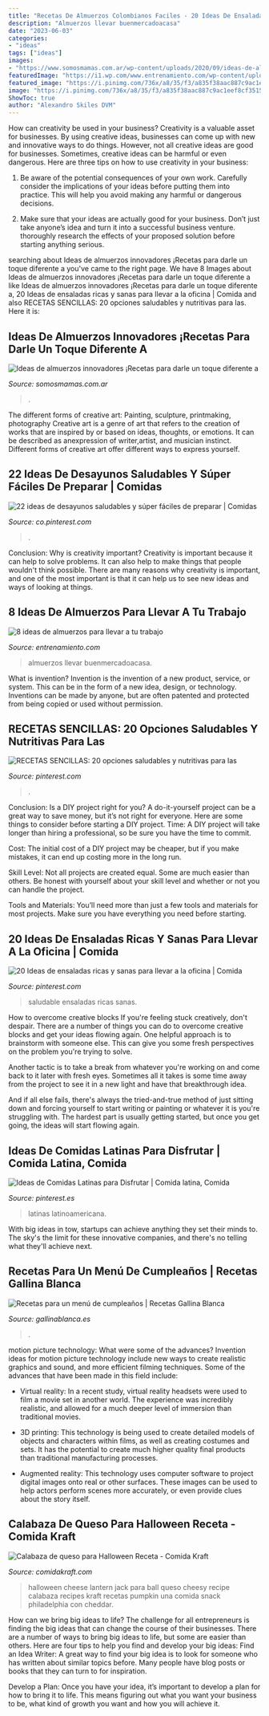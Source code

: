 ```yaml
---
title: "Recetas De Almuerzos Colombianos Faciles - 20 Ideas De Ensaladas Ricas Y Sanas Para Llevar A La Oficina"
description: "Almuerzos llevar buenmercadoacasa"
date: "2023-06-03"
categories:
- "ideas"
tags: ["ideas"]
images:
- "https://www.somosmamas.com.ar/wp-content/uploads/2020/09/ideas-de-almuerzos-1-2048x1280.jpg"
featuredImage: "https://i1.wp.com/www.entrenamiento.com/wp-content/uploads/2018/04/ideas-para-almuerzos.jpg?fit=960%2C540&amp;ssl=1"
featured_image: "https://i.pinimg.com/736x/a8/35/f3/a835f38aac887c9ac1eef8cf35150e18.jpg"
image: "https://i.pinimg.com/736x/a8/35/f3/a835f38aac887c9ac1eef8cf35150e18.jpg"
ShowToc: true
author: "Alexandro Skiles DVM"
---
```



How can creativity be used in your business?
Creativity is a valuable asset for businesses. By using creative ideas, businesses can come up with new and innovative ways to do things. However, not all creative ideas are good for businesses. Sometimes, creative ideas can be harmful or even dangerous. Here are three tips on how to use creativity in your business: 
1) Be aware of the potential consequences of your own work. Carefully consider the implications of your ideas before putting them into practice. This will help you avoid making any harmful or dangerous decisions. 

2) Make sure that your ideas are actually good for your business. Don’t just take anyone’s idea and turn it into a successful business venture. thoroughly research the effects of your proposed solution before starting anything serious.

	

		
searching about Ideas de almuerzos innovadores ¡Recetas para darle un toque diferente a you've came to the right page. We have 8 Images about Ideas de almuerzos innovadores ¡Recetas para darle un toque diferente a like Ideas de almuerzos innovadores ¡Recetas para darle un toque diferente a, 20 Ideas de ensaladas ricas y sanas para llevar a la oficina | Comida and also RECETAS SENCILLAS: 20 opciones saludables y nutritivas para las. Here it is:
		
    
## Ideas De Almuerzos Innovadores ¡Recetas Para Darle Un Toque Diferente A

<img loading=lazy src="https://www.somosmamas.com.ar/wp-content/uploads/2020/09/ideas-de-almuerzos-1-2048x1280.jpg" onerror="this.onerror=null;this.src='https://tse3.mm.bing.net/th?id=OIP.26G1JKQKxbkBtZGtBwjx0QHaEo&amp;pid=15.1';" alt="Ideas de almuerzos innovadores ¡Recetas para darle un toque diferente a">

_Source: somosmamas.com.ar_

>. 

	

The different forms of creative art: Painting, sculpture, printmaking, photography
Creative art is a genre of art that refers to the creation of works that are inspired by or based on ideas, thoughts, or emotions. It can be described as anexpression of writer,artist, and musician instinct. Different forms of creative art offer different ways to express yourself.

    
## 22 Ideas De Desayunos Saludables Y Súper Fáciles De Preparar | Comidas

<img loading=lazy src="https://i.pinimg.com/originals/e0/f7/10/e0f710ed501c8ff9b086de2fd600e054.jpg" onerror="this.onerror=null;this.src='https://tse3.mm.bing.net/th?id=OIP.pqaeuGh0RQMRwAMB0wcw1QHaLH&amp;pid=15.1';" alt="22 ideas de desayunos saludables y súper fáciles de preparar | Comidas">

_Source: co.pinterest.com_

>. 

	

Conclusion: Why is creativity important?
Creativity is important because it can help to solve problems. It can also help to make things that people wouldn't think possible. There are many reasons why creativity is important, and one of the most important is that it can help us to see new ideas and ways of looking at things.

    
## 8 Ideas De Almuerzos Para Llevar A Tu Trabajo

<img loading=lazy src="https://i1.wp.com/www.entrenamiento.com/wp-content/uploads/2018/04/ideas-para-almuerzos.jpg?fit=960%2C540&amp;ssl=1" onerror="this.onerror=null;this.src='https://tse2.mm.bing.net/th?id=OIP.OmPfkwhGKH8e9GNR3QPQpgHaEK&amp;pid=15.1';" alt="8 ideas de almuerzos para llevar a tu trabajo">

_Source: entrenamiento.com_

>almuerzos llevar buenmercadoacasa. 

	

What is invention?
Invention is the invention of a new product, service, or system. This can be in the form of a new idea, design, or technology. Inventions can be made by anyone, but are often patented and protected from being copied or used without permission.

    
## RECETAS SENCILLAS: 20 Opciones Saludables Y Nutritivas Para Las

<img loading=lazy src="https://i.pinimg.com/736x/a8/35/f3/a835f38aac887c9ac1eef8cf35150e18.jpg" onerror="this.onerror=null;this.src='https://tse1.mm.bing.net/th?id=OIP.VwAGChauF3LcN3srafkMpgHaD4&amp;pid=15.1';" alt="RECETAS SENCILLAS: 20 opciones saludables y nutritivas para las">

_Source: pinterest.com_

>. 

	

Conclusion: Is a DIY project right for you?
A do-it-yourself project can be a great way to save money, but it’s not right for everyone. Here are some things to consider before starting a DIY project.
Time: A DIY project will take longer than hiring a professional, so be sure you have the time to commit.

Cost: The initial cost of a DIY project may be cheaper, but if you make mistakes, it can end up costing more in the long run.

Skill Level: Not all projects are created equal. Some are much easier than others. Be honest with yourself about your skill level and whether or not you can handle the project.

Tools and Materials: You’ll need more than just a few tools and materials for most projects. Make sure you have everything you need before starting.

    
## 20 Ideas De Ensaladas Ricas Y Sanas Para Llevar A La Oficina | Comida

<img loading=lazy src="https://i.pinimg.com/736x/d5/bc/51/d5bc5120abbe44491200ad31cecfa57b.jpg" onerror="this.onerror=null;this.src='https://tse1.mm.bing.net/th?id=OIP.mmqoJPfwCOrW5homjpCjvgHaJQ&amp;pid=15.1';" alt="20 Ideas de ensaladas ricas y sanas para llevar a la oficina | Comida">

_Source: pinterest.com_

>saludable ensaladas ricas sanas. 

	

How to overcome creative blocks
If you're feeling stuck creatively, don't despair. There are a number of things you can do to overcome creative blocks and get your ideas flowing again.
One helpful approach is to brainstorm with someone else. This can give you some fresh perspectives on the problem you're trying to solve.

Another tactic is to take a break from whatever you're working on and come back to it later with fresh eyes. Sometimes all it takes is some time away from the project to see it in a new light and have that breakthrough idea.

And if all else fails, there's always the tried-and-true method of just sitting down and forcing yourself to start writing or painting or whatever it is you're struggling with. The hardest part is usually getting started, but once you get going, the ideas will start flowing again.

    
## Ideas De Comidas Latinas Para Disfrutar | Comida Latina, Comida

<img loading=lazy src="https://i.pinimg.com/736x/3f/b8/44/3fb8446ae8ef893f9ffa8c2e96be859d--latina-thermomix.jpg" onerror="this.onerror=null;this.src='https://tse1.mm.bing.net/th?id=OIP.KzdXCQqzm4zt9k8uDUx-vQHaLG&amp;pid=15.1';" alt="Ideas de Comidas Latinas para Disfrutar | Comida latina, Comida">

_Source: pinterest.es_

>latinas latinoamericana. 

	

With big ideas in tow, startups can achieve anything they set their minds to. The sky's the limit for these innovative companies, and there's no telling what they'll achieve next.

    
## Recetas Para Un Menú De Cumpleaños | Recetas Gallina Blanca

<img loading=lazy src="https://gbprodcdnimages2.azureedge.net/files/styles/article_tricks_detail_image_773x464/windowsazurestorage/articles/1541004877d42709d63235b53662a035a6244f6c0b.jpg?itok=rOo2wJzg" onerror="this.onerror=null;this.src='https://tse2.mm.bing.net/th?id=OIP.cwX7mKVi92iPfl6VdbdI7AHaEc&amp;pid=15.1';" alt="Recetas para un menú de cumpleaños | Recetas Gallina Blanca">

_Source: gallinablanca.es_

>. 

	

motion picture technology: What were some of the advances?
Invention ideas for motion picture technology include new ways to create realistic graphics and sound, and more efficient filming techniques. Some of the advances that have been made in this field include: 
- Virtual reality: In a recent study, virtual reality headsets were used to film a movie set in another world. The experience was incredibly realistic, and allowed for a much deeper level of immersion than traditional movies. 

- 3D printing: This technology is being used to create detailed models of objects and characters within films, as well as creating costumes and sets. It has the potential to create much higher quality final products than traditional manufacturing processes. 

- Augmented reality: This technology uses computer software to project digital images onto real or other surfaces. These images can be used to help actors perform scenes more accurately, or even provide clues about the story itself.

    
## Calabaza De Queso Para Halloween Receta - Comida Kraft

<img loading=lazy src="http://assets.kraftfoods.com/recipe_images/opendeploy/114126_MXM_K56966v0_OR1_FO_640x428.jpg" onerror="this.onerror=null;this.src='https://tse3.mm.bing.net/th?id=OIP.3sVR4T-zUuT7fpD1TbiafgHaE8&amp;pid=15.1';" alt="Calabaza de queso para Halloween Receta - Comida Kraft">

_Source: comidakraft.com_

>halloween cheese lantern jack para ball queso cheesy recipe calabaza recipes kraft recetas pumpkin una comida snack philadelphia con cheddar. 

	

How can we bring big ideas to life?
The challenge for all entrepreneurs is finding the big ideas that can change the course of their businesses. There are a number of ways to bring big ideas to life, but some are easier than others. Here are four tips to help you find and develop your big ideas:
Find an Idea Writer: A great way to find your big idea is to look for someone who has written about similar topics before. Many people have blog posts or books that they can turn to for inspiration.

Develop a Plan: Once you have your idea, it’s important to develop a plan for how to bring it to life. This means figuring out what you want your business to be, what kind of growth you want and how you will achieve it.

